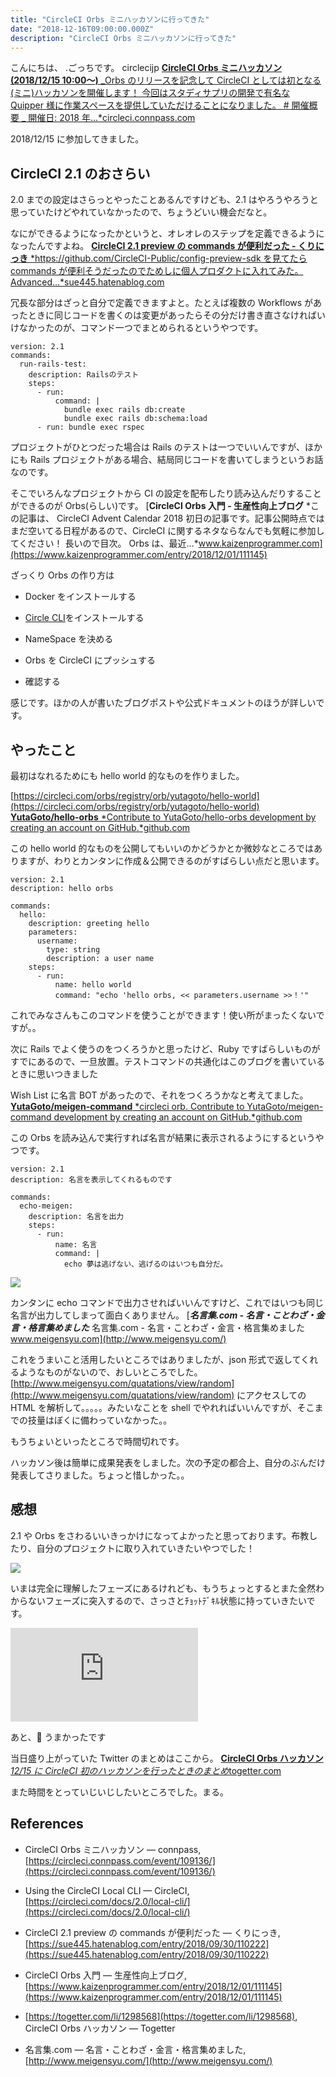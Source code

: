 ```yaml
---
title: "CircleCI Orbs ミニハッカソンに行ってきた"
date: "2018-12-16T09:00:00.000Z"
description: "CircleCI Orbs ミニハッカソンに行ってきた"
---
```


こんにちは、 .ごっちです。 circlecijp
[**CircleCI Orbs ミニハッカソン (2018/12/15 10:00〜)** _Orbs のリリースを記念して CircleCI としては初となる(ミニ)ハッカソンを開催します！ 今回はスタディサプリの開発で有名な Quipper 様に作業スペースを提供していただけることになりました。 # 開催概要 _ 開催日: 2018 年…\*circleci.connpass.com](https://circleci.connpass.com/event/109136/)

2018/12/15 に参加してきました。

## CircleCI 2.1 のおさらい

2.0 までの設定はさらっとやったことあるんですけども、2.1 はやろうやろうと思っていたけどやれていなかったので、ちょうどいい機会だなと。

なにができるようになったかというと、オレオレのステップを定義できるようになったんですよね。
[**CircleCI 2.1 preview の commands が便利だった - くりにっき** *https://github.com/CircleCI-Public/config-preview-sdk を見てたら commands が便利そうだったのでためしに個人プロダクトに入れてみた。 Advanced…*sue445.hatenablog.com](https://sue445.hatenablog.com/entry/2018/09/30/110222)

冗長な部分はざっと自分で定義できますよと。たとえば複数の Workflows があったときに同じコードを書くのは変更があったらその分だけ書き直さなければいけなかったのが、コマンド一つでまとめられるというやつです。

    version: 2.1
    commands:
      run-rails-test:
        description: Railsのテスト
        steps:
          - run:
              command: |
                bundle exec rails db:create
                bundle exec rails db:schema:load
          - run: bundle exec rspec

プロジェクトがひとつだった場合は Rails のテストは一つでいいんですが、ほかにも Rails プロジェクトがある場合、結局同じコードを書いてしまうというお話なのです。

そこでいろんなプロジェクトから CI の設定を配布したり読み込んだりすることができるのが Orbs(らしい)です。
[**CircleCI Orbs 入門 - 生産性向上ブログ** *この記事は、 CircleCI Advent Calendar 2018 初日の記事です。記事公開時点ではまだ空いてる日程があるので、CircleCI に関するネタならなんでも気軽に参加してください！ 長いので目次。 Orbs は、最近…*www.kaizenprogrammer.com](https://www.kaizenprogrammer.com/entry/2018/12/01/111145)

ざっくり Orbs の作り方は

- Docker をインストールする

- [Circle CLI](https://circleci.com/docs/2.0/local-cli/)をインストールする

- NameSpace を決める

- Orbs を CircleCI にプッシュする

- 確認する

感じです。ほかの人が書いたブログポストや公式ドキュメントのほうが詳しいです。

## やったこと

最初はなれるためにも hello world 的なものを作りました。

[https://circleci.com/orbs/registry/orb/yutagoto/hello-world](https://circleci.com/orbs/registry/orb/yutagoto/hello-world)
[**YutaGoto/hello-orbs** *Contribute to YutaGoto/hello-orbs development by creating an account on GitHub.*github.com](https://github.com/YutaGoto/hello-orbs)

この hello world 的なものを公開してもいいのかどうかとか微妙なところではありますが、わりとカンタンに作成＆公開できるのがすばらしい点だと思います。

    version: 2.1
    description: hello orbs

    commands:
      hello:
        description: greeting hello
        parameters:
          username:
            type: string
            description: a user name
        steps:
          - run:
              name: hello world
              command: "echo 'hello orbs, << parameters.username >>！'"

これでみなさんもこのコマンドを使うことができます！使い所がまったくないですが。。

次に Rails でよく使うのをつくろうかと思ったけど、Ruby ですばらしいものがすでにあるので、一旦放置。テストコマンドの共通化はこのブログを書いているときに思いつきました

Wish List に名言 BOT があったので、それをつくろうかなと考えてました。
[**YutaGoto/meigen-command** *circleci orb. Contribute to YutaGoto/meigen-command development by creating an account on GitHub.*github.com](https://github.com/YutaGoto/meigen-command)

この Orbs を読み込んで実行すれば名言が結果に表示されるようにするというやつです。

    version: 2.1
    description: 名言を表示してくれるものです

    commands:
      echo-meigen:
        description: 名言を出力
        steps:
          - run:
              name: 名言
              command: |
                echo 夢は逃げない、逃げるのはいつも自分だ。

![](https://cdn-images-1.medium.com/max/2000/1*_8OfTtF4GPqBwCDBe1gi1Q.png)

カンタンに echo コマンドで出力させればいいんですけど、これではいつも同じ名言が出力してしまって面白くありません。
[**_名言集.com - 名言・ことわざ・金言・格言集めました_** 名言集.com - 名言・ことわざ・金言・格言集めました www.meigensyu.com](http://www.meigensyu.com/)

これをうまいこと活用したいところではありましたが、json 形式で返してくれるようなものがないので、おしいところでした。 [http://www.meigensyu.com/quatations/view/random](http://www.meigensyu.com/quatations/view/random) にアクセスしての HTML を解析して。。。。。みたいなことを shell でやれればいいんですが、そこまでの技量はぼくに備わっていなかった。。

もうちょいといったところで時間切れです。

ハッカソン後は簡単に成果発表をしました。次の予定の都合上、自分のぶんだけ発表してさりました。ちょっと惜しかった。。

## 感想

2.1 や Orbs をさわるいいきっかけになってよかったと思っております。布教したり、自分のプロジェクトに取り入れていきたいやつでした！

![](https://cdn-images-1.medium.com/max/2496/1*Ic-445wJFOFnY4mtMeB9NA.jpeg)

いまは完全に理解したフェーズにあるけれども、もうちょっとするとまた全然わからないフェーズに突入するので、さっさとﾁｮｯﾄﾃﾞｷﾙ状態に持っていきたいです。

<iframe src="https://medium.com/media/e53373a2efe5cf18c272fd05c1f017ec" frameborder=0></iframe>

あと、🍣 うまかったです

当日盛り上がっていた Twitter のまとめはここから。
[**CircleCI Orbs ハッカソン** *12/15 に CircleCI 初のハッカソンを行ったときのまとめ*togetter.com](https://togetter.com/li/1298568)

また時間をとっていじいじしたいところでした。まる。

## References

- CircleCI Orbs ミニハッカソン — connpass, [https://circleci.connpass.com/event/109136/](https://circleci.connpass.com/event/109136/)

- Using the CircleCI Local CLI — CircleCI, [https://circleci.com/docs/2.0/local-cli/](https://circleci.com/docs/2.0/local-cli/)

- CircleCI 2.1 preview の commands が便利だった — くりにっき, [https://sue445.hatenablog.com/entry/2018/09/30/110222](https://sue445.hatenablog.com/entry/2018/09/30/110222)

- CircleCI Orbs 入門 — 生産性向上ブログ, [https://www.kaizenprogrammer.com/entry/2018/12/01/111145](https://www.kaizenprogrammer.com/entry/2018/12/01/111145)

- [https://togetter.com/li/1298568](https://togetter.com/li/1298568), CircleCI Orbs ハッカソン — Togetter

- 名言集.com — 名言・ことわざ・金言・格言集めました, [http://www.meigensyu.com/](http://www.meigensyu.com/)
